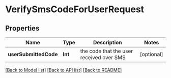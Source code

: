 # VerifySmsCodeForUserRequest

## Properties
Name | Type | Description | Notes
------------ | ------------- | ------------- | -------------
**userSubmittedCode** | **Int** | the code that the user received over SMS | [optional] 

[[Back to Model list]](../README.md#documentation-for-models) [[Back to API list]](../README.md#documentation-for-api-endpoints) [[Back to README]](../README.md)


